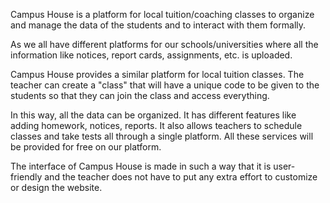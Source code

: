 



Campus House is a platform for local tuition/coaching classes to organize and manage the data of the students and to interact with them formally.

As we all have different platforms for our schools/universities where all the information like notices, report cards, assignments, etc. is uploaded.

Campus House provides a similar platform for local tuition classes. The teacher can create a "class" that will have a unique code to be given to the students so that they can join the class and access everything.

In this way, all the data can be organized. It has different features like adding homework, notices, reports. It also allows teachers to schedule classes and take tests all through a single platform.
All these services will be provided for free on our platform.

The interface of Campus House is made in such a way that it is user-friendly and the teacher does not have to put any extra effort to customize or design the website.
